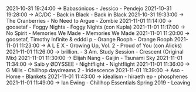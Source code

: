 2021-10-31 19:24:00 -> Babasónicos - Jessico - Pendejo
2021-10-31 19:28:00 -> AC/DC - Back in Black - Back in Black
2021-10-31 19:33:00 -> The Cranberries - No Need to Argue - Zombie
2021-11-01 11:14:00 -> goosetaf - Foggy Nights - Foggy Nights (con Kupla)
2021-11-01 11:17:00 -> No Spirit - Memories We Made - Memories We Made
2021-11-01 11:20:00 -> goosetaf, Timothy Infinite & edddi p - Orange Rooph - Orange Rooph
2021-11-01 11:23:00 -> A L E X - Growing Up, Vol. 2 - Proud of You (con Alicks)
2021-11-01 11:26:00 -> brillion. - 3 Am. Study Session - Crescent (Original Mix)
2021-11-01 11:30:00 -> Elijah Nang - Gaijin - Tsunami Sky
2021-11-01 11:34:00 -> Saib y ØDYSSEE - Nightflight - Nightflight
2021-11-01 11:36:00 -> G Mills - Chillhop daydreams 2 - Iridescence
2021-11-01 11:39:00 -> Aso - Home - Blankets
2021-11-01 11:43:00 -> idealism - hiraeth ep - phosphenes
2021-11-01 11:49:00 -> Ian Ewing - Chillhop Essentials Spring 2019 - Leaving
